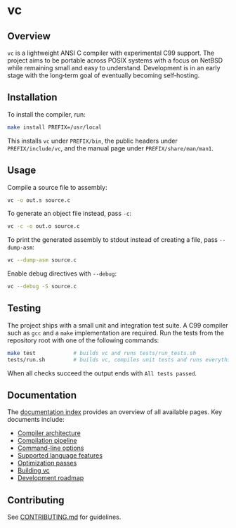 # vc

## Overview

`vc` is a lightweight ANSI C compiler with experimental C99 support. The
project aims to be portable across POSIX systems with a focus on NetBSD
while remaining small and easy to understand. Development is in an
early stage with the long‑term goal of eventually becoming
self‑hosting.

## Installation

To install the compiler, run:

```sh
make install PREFIX=/usr/local
```

This installs `vc` under `PREFIX/bin`, the public headers under
`PREFIX/include/vc`, and the manual page under `PREFIX/share/man/man1`.

## Usage

Compile a source file to assembly:

```sh
vc -o out.s source.c
```

To generate an object file instead, pass `-c`:

```sh
vc -c -o out.o source.c
```

To print the generated assembly to stdout instead of creating a file,
pass `--dump-asm`:

```sh
vc --dump-asm source.c
```

Enable debug directives with `--debug`:

```sh
vc --debug -S source.c
```

## Testing

The project ships with a small unit and integration test suite. A C99
compiler such as `gcc` and a `make` implementation are required. Run the
tests from the repository root with one of the following commands:

```sh
make test            # builds vc and runs tests/run_tests.sh
tests/run.sh         # builds vc, compiles unit tests and runs everything
```

When all checks succeed the output ends with `All tests passed`.

## Documentation

The [documentation index](docs/index.md) provides an overview of all available
pages. Key documents include:

- [Compiler architecture](docs/architecture.md)
- [Compilation pipeline](docs/pipeline.md)
- [Command-line options](docs/command_line.md)
- [Supported language features](docs/language_features.md)
- [Optimization passes](docs/optimization.md)
- [Building vc](docs/building.md)
- [Development roadmap](docs/roadmap.md)

## Contributing

See [CONTRIBUTING.md](CONTRIBUTING.md) for guidelines.
